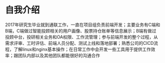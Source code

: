 # 自我介绍

2017年研究生毕业就到通联工作，一直在项目组负责前端开发；主要业务有C端和B端，C端做过智能投顾相关的用户画像、股票持仓账单等信息展示；B端有做过投顾中台，投研相关业务和OA权限、工作流管理；参与前端开发的整个过程，从需求评审、工时评估、前端人员分配、测试上线和落地部署；熟悉公司的CICD流程，了解linux和nginx基本操作；在日常工作中会开发一些工具用于提供工作效率；跟团队内部以及其他团队都能很好的沟通合作
